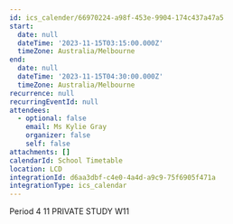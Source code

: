 ```yaml
---
id: ics_calender/66970224-a98f-453e-9904-174c437a47a5
start:
  date: null
  dateTime: '2023-11-15T03:15:00.000Z'
  timeZone: Australia/Melbourne
end:
  date: null
  dateTime: '2023-11-15T04:30:00.000Z'
  timeZone: Australia/Melbourne
recurrence: null
recurringEventId: null
attendees:
  - optional: false
    email: Ms Kylie Gray
    organizer: false
    self: false
attachments: []
calendarId: School Timetable
location: LCD
integrationId: d6aa3dbf-c4e0-4a4d-a9c9-75f6905f471a
integrationType: ics_calendar
---
```

Period 4
11 PRIVATE STUDY W11